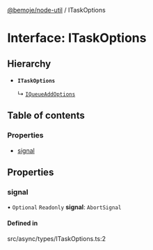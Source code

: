 [@bemoje/node-util](/docs/index.md) / ITaskOptions

# Interface: ITaskOptions

## Hierarchy

- **`ITaskOptions`**

  ↳ [`IQueueAddOptions`](/docs/interfaces/IQueueAddOptions.md)

## Table of contents

### Properties

- [signal](/docs/interfaces/ITaskOptions.md#signal)

## Properties

### signal

• `Optional` `Readonly` **signal**: `AbortSignal`

#### Defined in

src/async/types/ITaskOptions.ts:2
